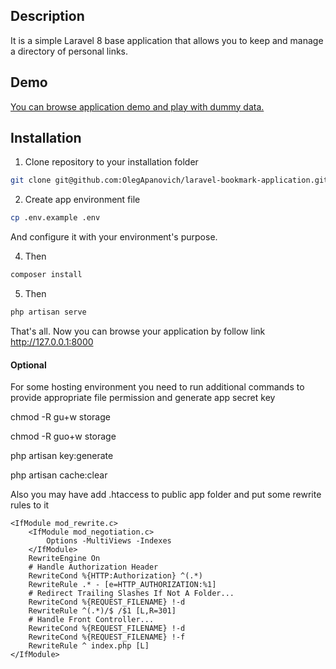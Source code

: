 ## Description
It is a simple Laravel 8 base application that allows you to keep and manage a directory of personal links.

## Demo
[You can browse application demo and play with dummy data.](https://bookmarks.monolitpro.info)

## Installation
1. Clone repository to your installation folder
```bash
git clone git@github.com:OlegApanovich/laravel-bookmark-application.git .
```

2. Create app environment file
```bash
cp .env.example .env
```
And configure it with your environment's purpose.

4. Then
```bash
composer install
``` 

5. Then
```bash
php artisan serve
```

That's all. Now you can browse your application by follow link http://127.0.0.1:8000

#### Optional
For some hosting environment you need to run additional commands to provide appropriate file permission and generate app secret key

chmod -R gu+w storage

chmod -R guo+w storage

php artisan key:generate

php artisan cache:clear

Also you may have add .htaccess to public app folder and put some rewrite rules to it
```
<IfModule mod_rewrite.c>
    <IfModule mod_negotiation.c>
        Options -MultiViews -Indexes
    </IfModule>
    RewriteEngine On
    # Handle Authorization Header
    RewriteCond %{HTTP:Authorization} ^(.*)
    RewriteRule .* - [e=HTTP_AUTHORIZATION:%1]
    # Redirect Trailing Slashes If Not A Folder...
    RewriteCond %{REQUEST_FILENAME} !-d
    RewriteRule ^(.*)/$ /$1 [L,R=301]
    # Handle Front Controller...
    RewriteCond %{REQUEST_FILENAME} !-d
    RewriteCond %{REQUEST_FILENAME} !-f
    RewriteRule ^ index.php [L]
</IfModule>
```
